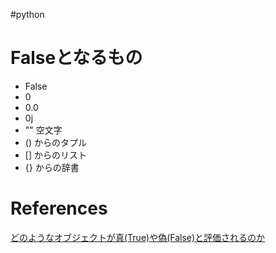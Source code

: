 #python
# Falseとなるもの
- False
- 0
- 0.0
- 0j
- "" 空文字
- () からのタプル
- [] からのリスト
- {} からの辞書

# References
[どのようなオブジェクトが真(True)や偽(False)と評価されるのか](https://www.javadrive.jp/python/if/index3.html)